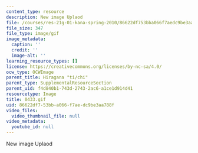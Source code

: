 ```yaml
---
content_type: resource
description: New image Uplaod
file: /courses/res-21g-01-kana-spring-2010/86622df753bba066f7aedc9be3aa788f_0433.gif
file_size: 347
file_type: image/gif
image_metadata:
  caption: ''
  credit: ''
  image-alt: ''
learning_resource_types: []
license: https://creativecommons.org/licenses/by-nc-sa/4.0/
ocw_type: OCWImage
parent_title: Hiragana "ti/chi"
parent_type: SupplementalResourceSection
parent_uid: f4d840b1-743d-2743-2ac6-a1ce1d914d41
resourcetype: Image
title: 0433.gif
uid: 86622df7-53bb-a066-f7ae-dc9be3aa788f
video_files:
  video_thumbnail_file: null
video_metadata:
  youtube_id: null
---
```

New image Uplaod